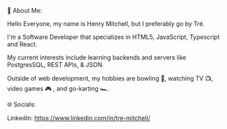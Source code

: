 💫 About Me:

Hello Everyone, my name is Henry Mitchell, but I preferably go by Tré. 

I'm a Software Developer that specializes in HTML5, JavaScript, Typescript and React. 

My current interests include learning backends and servers like PostgresSQL, REST APIs, & JSON. 

Outside of web development, my hobbies are bowling 🎳, watching TV 📺, video games 🎮 , and go-karting 🏎️.

🌐 Socials:

LinkedIn: https://www.linkedin.com/in/tre-mitchell/
